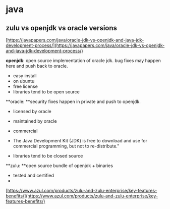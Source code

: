 # java

## zulu vs openjdk vs oracle versions

[https://javapapers.com/java/oracle-jdk-vs-openjdk-and-java-jdk-development-process/](https://javapapers.com/java/oracle-jdk-vs-openjdk-and-java-jdk-development-process/)

**openjdk**: open source implementation of oracle jdk. bug fixes may happen here and push back to oracle.

* easy install
* on ubuntu
* free license
* libraries tend to be open source

**oracle: **security fixes happen in private and push to openjdk.

* licensed by oracle
* maintained by oracle
* commercial
* The Java Development Kit \(JDK\) is free to download and use for commercial programming, but not to re-distribute."

* libraries tend to be closed source

**zulu: **open source bundle of openjdk + binaries

* tested and certified
* 
[https://www.azul.com/products/zulu-and-zulu-enterprise/key-features-benefits/](https://www.azul.com/products/zulu-and-zulu-enterprise/key-features-benefits/)

